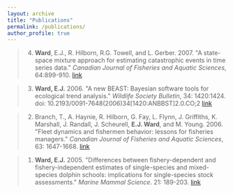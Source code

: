```yaml
---
layout: archive
title: "Publications"
permalink: /publications/
author_profile: true
---
```


>4. <b>Ward</b>, E.J., R. Hilborn, R.G. Towell, and L. Gerber. 2007. &quot;A state-space mixture approach for estimating catastrophic events in time series data.&quot; <i>Canadian Journal of Fisheries and Aquatic Sciences</i>, 64:899-910. [link](http://www.nrcresearchpress.com/doi/abs/10.1139/f07-060?journalCode=cjfas#.WZJtzlqGMcg)

>3. <b>Ward, E.J.</b> 2006. &quot;A new BEAST: Bayesian software tools for ecological trend analysis.&quot; <i>Wildlife Society Bulletin</i>, 34: 1420:1424. doi: 10.2193/0091-7648(2006)34[1420:ANBBST]2.0.CO;2 [link](http://onlinelibrary.wiley.com/doi/10.2193/0091-7648(2006)34%5B1420:ANBBST%5D2.0.CO;2/abstract)

>2. Branch, T., A. Haynie, R. Hilborn, G. Fay, L. Flynn, J. Griffiths, K. Marshall, J. Randall, J. Scheurell, <b>E.J. Ward</b>, and M. Young. 2006. &quot;Fleet dynamics and fishermen behavior: lessons for fisheries managers.&quot; <i>Canadian Journal of Fisheries and Aquatic Sciences</i>, 63: 1647-1668. [link](http://www.nrcresearchpress.com/doi/abs/10.1139/f06-072#.WZJr0FqGMcg)

>1. <b>Ward, E.J.</b> 2005. &quot;Differences between fishery-dependent and fishery-independent estimates of single-species and mixed-species dolphin schools: implications for single-species stock assessments.&quot; <i>Marine Mammal Science</i>. 21: 189-203. [link](http://onlinelibrary.wiley.com/doi/10.1111/j.1748-7692.2005.tb01223.x/abstract)
